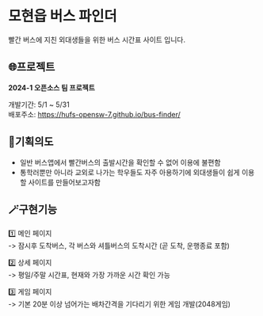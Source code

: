 # 모현읍 버스 파인더

빨간 버스에 지친 외대생들을 위한 버스 시간표 사이트 입니다.

## 🌐프로젝트
**2024-1 오픈소스 팀 프로젝트**

개발기간: 5/1 ~ 5/31 <br/>
배포주소: https://hufs-opensw-7.github.io/bus-finder/


## 🚌기획의도
- 일반 버스앱에서 빨간버스의 출발시간을 확인할 수 없어 이용에 불편함
- 통학러뿐만 아니라 교외로 나가는 학우들도 자주 아용하기에 외대생들이 쉽게 이용할 사이트를 만들어보고자함

## 🪄구현기능
1️⃣ 메인 페이지
<br/>
-> 잠시후 도착버스, 각 버스와 셔틀버스의 도착시간 (곧 도착, 운행종료 포함)

2️⃣ 상세 페이지 
<br/>
-> 평일/주말 시간표, 현재와 가장 가까운 시간 확인 가능

3️⃣ 게임 페이지
<br/>
-> 기본 20분 이상 넘어가는 배차간격을 기다리기 위한 게임 개발(2048게임)

